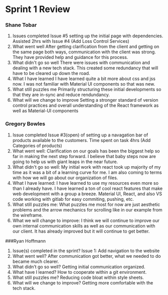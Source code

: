 # Sprint 1 Review
### Shane Tobar
1. Issues completed
Issue #5 setting up the initial page with dependencies. Assisted 2hrs with Issue #4 (Add Loss Control Services)
2. What went well
After getting clarification from the client and getting on the same page both ways, communication with the client was strong.
They have provided help and guidance for this process.
3. What didn't go so well
There were issues with communication and dealing with a new tech stack. This created some redundancy that will have to be cleared up down the road.
4. What I have learned
I have learned quite a bit more about css and jss now. I was not familiar with Material UI components so that was new.
5. What still puzzles me
Primarily structuring these initial developments so that they are in-sync and reduce rendundancy.
6. What will we change to improve
Setting a stronger standard of version control practices and overall understanding of the React framework as well as Material-UI components

### Gregory Bowles
1. Issue completed 
Issue #3(open) of setting up a navagation bar of products available to the customers. Time spent on task 4hrs (Add Categories of products)
2. What went well: 
Clarification on our goals has been the biggest help so far in making the next step forward. I believe that baby steps now are going to help us with giant leaps in the near future.
3. What didn't go so well:
My initial work with react took up majority of my time as it was a bit of a learning curve for me. I am also coming to terms with how we will go about our organization of files.
4. What I have learned:
I have learned to use my resources even more so than I already have. I have learned a ton of cool react features that make web development with a group a breeze. Material UI, React, and also VS code working with gitlab for easy commiting, pushing, etc.
5. What still puzzles me:
What puzzles me most for now are just aesthetic problems and the arrow mechanics for scrolling like in our example from the wireframe.
6. What we will change to improve:
I think we will continue to improve our own internal communication skills as well as our communication with our client. It has already improved but it will continue to get better.

###Ryan Hoffmann
1. Issue(s) completed in the sprint?
Issue 1: Add navigation to the website
2. What went well?
After communication got better, what we needed to do became much clearer.
3. What didn’t go so well?
Getting initial communication organized.
4. What have I learned?
How to cooperate within a git environment.
5. What still puzzles me?
Reducing code bloat within style sheets.
6. What will we change to improve?
Getting more comfortable with the tech stack.
